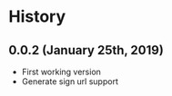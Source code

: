 History
=======

0.0.2 (January 25th, 2019)
-------------------------
* First working version
* Generate sign url support
